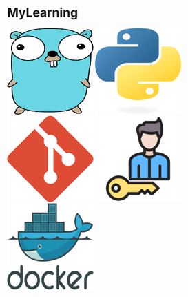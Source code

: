 # MyLearning

[<img src="./docs/images/Gopher.png" width="200" height="200">](https://github.com/Amalio769/MyLearning/blob/master/docs/go/README.md) [<img src="./docs/images/python-logo-only.png" width="200" height="200">](https://github.com/Amalio769/MyLearning/blob/master/docs/python/README.md) [<img src="./docs/images/git.png" width="200" height="200">](https://github.com/Amalio769/MyLearning/blob/master/docs/git/README.md)
[<img src="./docs/images/authentication.png" width="200" height="200">](https://github.com/Amalio769/MyLearning/blob/master/docs/authentication/README.md)
[<img src="./docs/images/docker-logo-png-transparent.png" width="200" height="200">](https://github.com/Amalio769/MyLearning/blob/master/docs/docker/README.md)